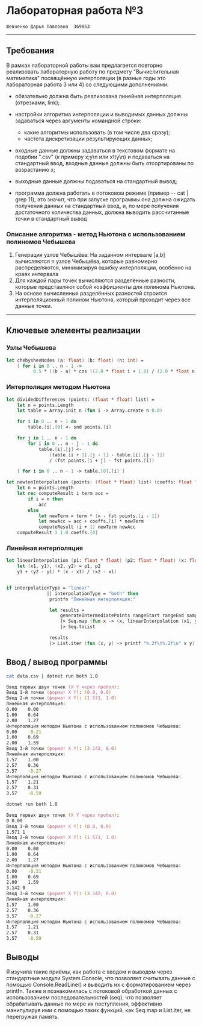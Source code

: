 # Лабораторная работа №3

`Шевченко Дарья Павловна  369053`

---

## Требования

В рамках лабораторной работы вам предлагается повторно реализовать лабораторную работу по предмету "Вычислительная математика" посвящённую интерполяции (в разные годы это лабораторная работа 3 или 4) со следующими дополнениями:

- обязательно должна быть реализована линейная интерполяция (отрезками, link);
- настройки алгоритма интерполяции и выводимых данных должны задаваться через аргументы командной строки:

  - какие алгоритмы использовать (в том числе два сразу);
  - частота дискретизации результирующих данных;

- входные данные должны задаваться в текстовом формате на подобии ".csv" (к примеру x;y\n или x\ty\n) и подаваться на стандартный ввод, входные данные должны быть отсортированы по возрастанию x;
- выходные данные должны подаваться на стандартный вывод;
- программа должна работать в потоковом режиме (пример -- cat | grep 11), это значит, что при запуске программы она должна ожидать получения данных на стандартный ввод, и, по мере получения достаточного количества данных, должна выводить рассчитанные точки в стандартный вывод

### Описание алгоритма - метод Ньютона с использованием полиномов Чебышева

1) Генерация узлов Чебышёва: На заданном интервале [a,b] вычисляются n узлов Чебышёва, которые равномерно распределяются, минимизируя ошибку интерполяции, особенно на краях интервала
2) Для каждой пары точек вычисляются разделённые разности, которые представляют собой коэффициенты для полинома Ньютона.
3) На основе вычисленных разделённых разностей строится интерполяционный полином Ньютона, который проходит через все данные точки.

---

## Ключевые элементы реализации

### Узлы Чебышева

```fsharp
let chebyshevNodes (a: float) (b: float) (n: int) =
    [ for i in 0 .. n - 1 ->
          0.5 * ((b - a) * cos ((2.0 * float i + 1.0) / (2.0 * float n) * Math.PI) + (b + a)) ]

```

### Интерполяция методом Ньютона

```fsharp
let dividedDifferences (points: (float * float) list) =
    let n = points.Length
    let table = Array.init n (fun i -> Array.create n 0.0)

    for i in 0 .. n - 1 do
        table.[i].[0] <- snd points.[i]

    for j in 1 .. n - 1 do
        for i in 0 .. n - j - 1 do
            table.[i].[j] <-
                (table.[i + 1].[j - 1] - table.[i].[j - 1])
                / (fst points.[i + j] - fst points.[i])

    [ for i in 0 .. n - 1 -> table.[0].[i] ]

let newtonInterpolation (points: (float * float) list) (coeffs: float list) (x: float) =
    let n = points.Length
    let rec computeResult i term acc =
        if i = n then
            acc
        else
            let newTerm = term * (x - fst points.[i - 1])
            let newAcc = acc + coeffs.[i] * newTerm
            computeResult (i + 1) newTerm newAcc
    computeResult 1 1.0 coeffs.[0]

```

### Линейная интерполяция

```fsharp
let linearInterpolation (p1: float * float) (p2: float * float) (x: float) =
    let (x1, y1), (x2, y2) = p1, p2
    y1 + (y2 - y1) * (x - x1) / (x2 - x1)


if interpolationType = "linear"
               || interpolationType = "both" then
                printfn "Линейная интерполяция:"

                let results =
                    generateIntermediatePoints rangeStart rangeEnd samplingRate
                    |> Seq.map (fun x -> (x, linearInterpolation (x1, y1) (x2, y2) x))
                    |> Seq.toList

                results
                |> List.iter (fun (x, y) -> printf "%.2f\t%.2f\n" x y)
```

## Ввод / вывод программы

```zsh
cat data.csv | dotnet run both 1.0

Ввод первых двух точек (X Y через пробел):
Ввод 1-й точки (формат X Y): (0.0, 0.0)
Ввод 2-й точки (формат X Y): (1.571, 1.0)
Линейная интерполяция:
0.00    0.00
1.00    0.64
2.00    1.27
Интерполяция методом Ньютона с использованием полиномов Чебышева:
0.00    -0.21
1.00    0.69
2.00    1.59
Ввод 3-й точки (формат X Y): (3.142, 0.0)
Линейная интерполяция:
1.57    1.00
2.57    0.36
3.57    -0.27
Интерполяция методом Ньютона с использованием полиномов Чебышева:
1.57    1.21
2.57    0.31
3.57    -0.59
```

```zsh
dotnet run both 1.0 

Ввод первых двух точек (X Y через пробел):
0 0.00
Ввод 1-й точки (формат X Y): (0.0, 0.0)
1.571 1
Ввод 2-й точки (формат X Y): (1.571, 1.0)
Линейная интерполяция:
0.00    0.00
1.00    0.64
2.00    1.27
Интерполяция методом Ньютона с использованием полиномов Чебышева:
0.00    -0.21
1.00    0.69
2.00    1.59
3.142 0
Ввод 3-й точки (формат X Y): (3.142, 0.0)
Линейная интерполяция:
1.57    1.00
2.57    0.36
3.57    -0.27
Интерполяция методом Ньютона с использованием полиномов Чебышева:
1.57    1.21
2.57    0.31
3.57    -0.59
```

## Выводы

Я изучила такие приёмы, как работа с вводом и выводом через стандартные модули System.Console, что позволяет считывать данные с помощью Console.ReadLine() и выводить их с форматированием через printfn. Также я познакомилась с потоковой обработкой данных с использованием последовательностей (seq), что позволяет обрабатывать данные по мере их поступления, эффективно манипулируя ими с помощью таких функций, как Seq.map и List.iter, не перегружая память.
